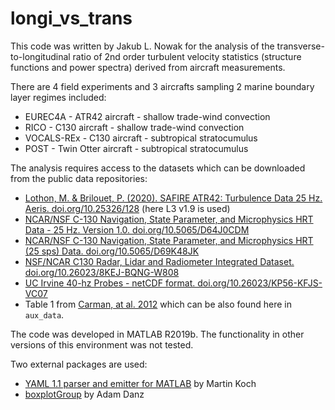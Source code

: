 # longi_vs_trans

This code was written by Jakub L. Nowak for the analysis of the transverse-to-longitudinal ratio of 2nd order turbulent velocity statistics (structure functions and power spectra) derived from aircraft measurements.

There are 4 field experiments and 3 aircrafts sampling 2 marine boundary layer regimes included:
- EUREC4A - ATR42 aircraft - shallow trade-wind convection
- RICO - C130 aircraft - shallow trade-wind convection
- VOCALS-REx - C130 aircraft - subtropical stratocumulus
- POST - Twin Otter aircraft - subtropical stratocumulus

The analysis requires access to the datasets which can be downloaded from the public data repositories:
- [Lothon, M. & Brilouet, P. (2020). SAFIRE ATR42: Turbulence Data 25 Hz. Aeris. doi.org/10.25326/128](https://observations.ipsl.fr/aeris/eurec4a-data/AIRCRAFT/ATR/SAFIRE-TURB/PROCESSED/) (here L3 v1.9 is used)
- [NCAR/NSF C-130 Navigation, State Parameter, and Microphysics HRT Data - 25 Hz. Version 1.0. doi.org/10.5065/D64J0CDM](https://data.eol.ucar.edu/dataset/87.049)
- [NCAR/NSF C-130 Navigation, State Parameter, and Microphysics HRT (25 sps) Data. doi.org/10.5065/D69K48JK](https://data.eol.ucar.edu/dataset/89.002)
- [NSF/NCAR C130 Radar, Lidar and Radiometer Integrated Dataset. doi.org/10.26023/8KEJ-BQNG-W808](https://data.eol.ucar.edu/dataset/89.159)
- [UC Irvine 40-hz Probes - netCDF format. doi.org/10.26023/KP56-KFJS-VC07](https://data.eol.ucar.edu/dataset/111.033)
- Table 1 from [Carman, at al. 2012](https://doi.org/10.5194/acp-12-11135-2012) which can be also found here in `aux_data`.


The code was developed in MATLAB R2019b. The functionality in other versions of this environment was not tested.

Two external packages are used:
- [YAML 1.1 parser and emitter for MATLAB](https://www.mathworks.com/matlabcentral/fileexchange/106765-yaml) by Martin Koch
- [boxplotGroup](https://www.mathworks.com/matlabcentral/fileexchange/74437-boxplotgroup) by Adam Danz


